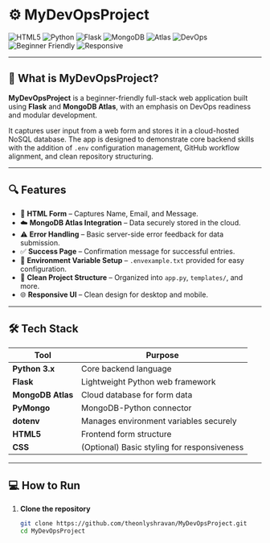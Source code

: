 # ⚙️ MyDevOpsProject

![HTML5](https://img.shields.io/badge/HTML5-E34F26?style=for-the-badge&logo=html5&logoColor=white)
![Python](https://img.shields.io/badge/Python-3776AB?style=for-the-badge&logo=python&logoColor=white)
![Flask](https://img.shields.io/badge/Flask-000000?style=for-the-badge&logo=flask&logoColor=white)
![MongoDB](https://img.shields.io/badge/MongoDB-47A248?style=for-the-badge&logo=mongodb&logoColor=white)
![Atlas](https://img.shields.io/badge/MongoDB_Atlas-4DB33D?style=for-the-badge&logo=mongodb&logoColor=white)
![DevOps](https://img.shields.io/badge/DevOps-Tooling-blueviolet?style=for-the-badge)
![Beginner Friendly](https://img.shields.io/badge/Beginner-Friendly-brightgreen?style=for-the-badge)
![Responsive](https://img.shields.io/badge/UI-Responsive-lightgrey?style=for-the-badge)

---

## 🚀 What is MyDevOpsProject?

**MyDevOpsProject** is a beginner-friendly full-stack web application built using **Flask** and **MongoDB Atlas**, with an emphasis on DevOps readiness and modular development.

It captures user input from a web form and stores it in a cloud-hosted NoSQL database. The app is designed to demonstrate core backend skills with the addition of `.env` configuration management, GitHub workflow alignment, and clean repository structuring.

---

## 🔍 Features

- 📝 **HTML Form** – Captures Name, Email, and Message.
- ☁️ **MongoDB Atlas Integration** – Data securely stored in the cloud.
- ⚠️ **Error Handling** – Basic server-side error feedback for data submission.
- ✅ **Success Page** – Confirmation message for successful entries.
- 🔐 **Environment Variable Setup** – `.envexample.txt` provided for easy configuration.
- 📁 **Clean Project Structure** – Organized into `app.py`, `templates/`, and more.
- 🌐 **Responsive UI** – Clean design for desktop and mobile.

---

## 🛠️ Tech Stack

| Tool            | Purpose                                      |
|------------------|----------------------------------------------|
| **Python 3.x**   | Core backend language                        |
| **Flask**        | Lightweight Python web framework             |
| **MongoDB Atlas**| Cloud database for form data                 |
| **PyMongo**      | MongoDB-Python connector                     |
| **dotenv**       | Manages environment variables securely       |
| **HTML5**        | Frontend form structure                      |
| **CSS**          | (Optional) Basic styling for responsiveness |

---

## 💻 How to Run

1. **Clone the repository**
   ```bash
   git clone https://github.com/theonlyshravan/MyDevOpsProject.git
   cd MyDevOpsProject
